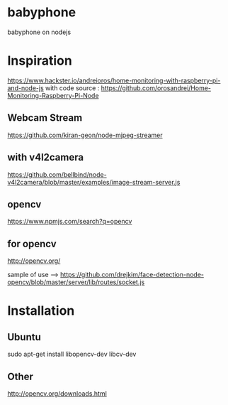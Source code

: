 # babyphone
babyphone on nodejs


# Inspiration
https://www.hackster.io/andreioros/home-monitoring-with-raspberry-pi-and-node-js
with code source : https://github.com/orosandrei/Home-Monitoring-Raspberry-Pi-Node

## Webcam Stream
https://github.com/kiran-geon/node-mjpeg-streamer

## with v4l2camera
https://github.com/bellbind/node-v4l2camera/blob/master/examples/image-stream-server.js

## opencv
https://www.npmjs.com/search?q=opencv

## for opencv
http://opencv.org/

sample of use
--> https://github.com/drejkim/face-detection-node-opencv/blob/master/server/lib/routes/socket.js



# Installation
## Ubuntu 
sudo apt-get install libopencv-dev libcv-dev

## Other
http://opencv.org/downloads.html